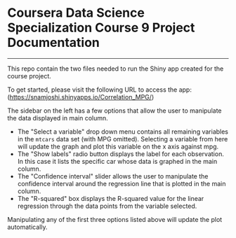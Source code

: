 # Coursera Data Science Specialization Course 9 Project Documentation

---

This repo contain the two files needed to run the Shiny app created for the course project.

To get started, please visit the following URL to access the app:
(https://snamjoshi.shinyapps.io/Correlation_MPG/)

The sidebar on the left has a few options that allow the user to manipulate the data displayed in main column. 

- The "Select a variable" drop down menu contains all remaining variables in the `mtcars` data set (with MPG omitted). Selecting a variable from here will update the graph and plot this variable on the x axis against mpg.
- The "Show labels" radio button displays the label for each observation. In this case it lists the specific car whose data is graphed in the main column.
- The "Confidence interval" slider allows the user to manipulate the confidence interval around the regression line that is plotted in the main column.
- The "R-squared" box displays the R-squared value for the linear regression through the data points from the variable selected.

Manipulating any of the first three options listed above will update the plot automatically.

